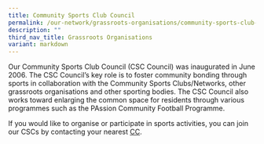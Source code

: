 ```yaml
---
title: Community Sports Club Council
permalink: /our-network/grassroots-organisations/community-sports-club-council/
description: ""
third_nav_title: Grassroots Organisations
variant: markdown
---
```

Our Community Sports Club Council (CSC Council) was inaugurated in June 2006. The CSC Council’s key role is to foster community bonding through sports in collaboration with the Community Sports Clubs/Networks, other grassroots organisations and other sporting bodies. The CSC Council also works toward enlarging the common space for residents through various programmes such as the PAssion Community Football Programme.

If you would like to organise or participate in sports activities, you can join our CSCs by contacting your nearest [CC](https://www.onepa.gov.sg/cc).